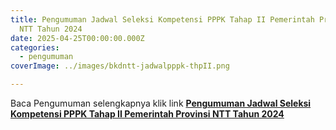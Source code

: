 ```yaml
---
title: Pengumuman Jadwal Seleksi Kompetensi PPPK Tahap II Pemerintah Provinsi
  NTT Tahun 2024
date: 2025-04-25T00:00:00.000Z
categories:
  - pengumuman
coverImage: ../images/bkdntt-jadwalpppk-thpII.png

---
```


Baca Pengumuman selengkapnya klik link **[Pengumuman Jadwal Seleksi Kompetensi PPPK Tahap II Pemerintah Provinsi NTT Tahun 2024](https://bkd.nttprov.go.id/web/wp-content/uploads/2025/04/Pengumuman-Jadwal-Seleksi-Kompetensi-PPPK-Tahap-II-Pemerintah-Provinsi-NTT-Tahun-2024.pdf)**
